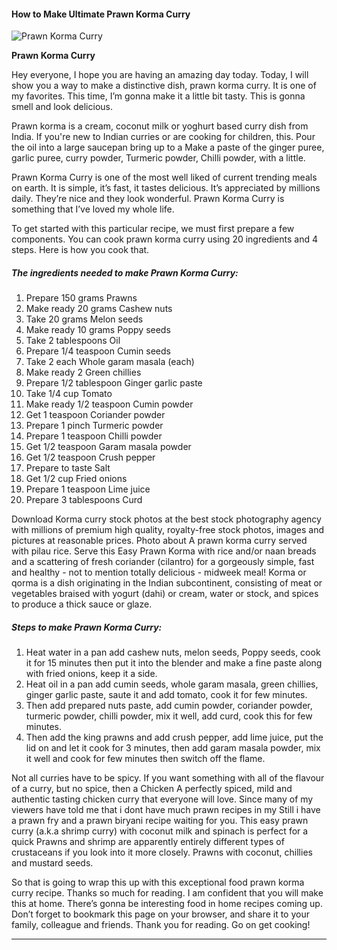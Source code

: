             

#### How to Make Ultimate Prawn Korma Curry

![Prawn Korma Curry](https://img-global.cpcdn.com/recipes/a8f48eec1d49c2a1/751x532cq70/prawn-korma-curry-recipe-main-photo.jpg)

**Prawn Korma Curry**

Hey everyone, I hope you are having an amazing day today. Today, I will show you a way to make a distinctive dish, prawn korma curry. It is one of my favorites. This time, I’m gonna make it a little bit tasty. This is gonna smell and look delicious.

Prawn korma is a cream, coconut milk or yoghurt based curry dish from India. If you're new to Indian curries or are cooking for children, this. Pour the oil into a large saucepan bring up to a Make a paste of the ginger puree, garlic puree, curry powder, Turmeric powder, Chilli powder, with a little.

Prawn Korma Curry is one of the most well liked of current trending meals on earth. It is simple, it’s fast, it tastes delicious. It’s appreciated by millions daily. They’re nice and they look wonderful. Prawn Korma Curry is something that I’ve loved my whole life.

To get started with this particular recipe, we must first prepare a few components. You can cook prawn korma curry using 20 ingredients and 4 steps. Here is how you cook that.

##### The ingredients needed to make Prawn Korma Curry:

1.  Prepare 150 grams Prawns
2.  Make ready 20 grams Cashew nuts
3.  Take 20 grams Melon seeds
4.  Make ready 10 grams Poppy seeds
5.  Take 2 tablespoons Oil
6.  Prepare 1/4 teaspoon Cumin seeds
7.  Take 2 each Whole garam masala (each)
8.  Make ready 2 Green chillies
9.  Prepare 1/2 tablespoon Ginger garlic paste
10.  Take 1/4 cup Tomato
11.  Make ready 1/2 teaspoon Cumin powder
12.  Get 1 teaspoon Coriander powder
13.  Prepare 1 pinch Turmeric powder
14.  Prepare 1 teaspoon Chilli powder
15.  Get 1/2 teaspoon Garam masala powder
16.  Get 1/2 teaspoon Crush pepper
17.  Prepare to taste Salt
18.  Get 1/2 cup Fried onions
19.  Prepare 1 teaspoon Lime juice
20.  Prepare 3 tablespoons Curd

Download Korma curry stock photos at the best stock photography agency with millions of premium high quality, royalty-free stock photos, images and pictures at reasonable prices. Photo about A prawn korma curry served with pilau rice. Serve this Easy Prawn Korma with rice and/or naan breads and a scattering of fresh coriander (cilantro) for a gorgeously simple, fast and healthy - not to mention totally delicious - midweek meal! Korma or qorma is a dish originating in the Indian subcontinent, consisting of meat or vegetables braised with yogurt (dahi) or cream, water or stock, and spices to produce a thick sauce or glaze.

##### Steps to make Prawn Korma Curry:

1.  Heat water in a pan add cashew nuts, melon seeds, Poppy seeds, cook it for 15 minutes then put it into the blender and make a fine paste along with fried onions, keep it a side.
2.  Heat oil in a pan add cumin seeds, whole garam masala, green chillies, ginger garlic paste, saute it and add tomato, cook it for few minutes.
3.  Then add prepared nuts paste, add cumin powder, coriander powder, turmeric powder, chilli powder, mix it well, add curd, cook this for few minutes.
4.  Then add the king prawns and add crush pepper, add lime juice, put the lid on and let it cook for 3 minutes, then add garam masala powder, mix it well and cook for few minutes then switch off the flame.

Not all curries have to be spicy. If you want something with all of the flavour of a curry, but no spice, then a Chicken A perfectly spiced, mild and authentic tasting chicken curry that everyone will love. Since many of my viewers have told me that i dont have much prawn recipes in my Still i have a prawn fry and a prawn biryani recipe waiting for you. This easy prawn curry (a.k.a shrimp curry) with coconut milk and spinach is perfect for a quick Prawns and shrimp are apparently entirely different types of crustaceans if you look into it more closely. Prawns with coconut, chillies and mustard seeds.

So that is going to wrap this up with this exceptional food prawn korma curry recipe. Thanks so much for reading. I am confident that you will make this at home. There’s gonna be interesting food in home recipes coming up. Don’t forget to bookmark this page on your browser, and share it to your family, colleague and friends. Thank you for reading. Go on get cooking!

* * *